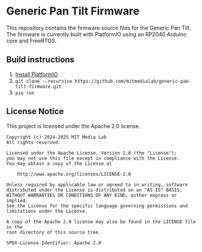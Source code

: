 Generic Pan Tilt Firmware
=========================

This repository contains the firmware source files for the Generic Pan Tilt. The firmware is currently built with PlatformIO using an RP2040 Arduino core and FreeRTOS.

## Build instructions
1. [Install PlatformIO](https://docs.platformio.org/en/latest/core/installation/index.html)
2. `git clone --recursive https://github.com/mitmedialab/generic-pan-tilt-firmware.git`
3. `pio run`

## License Notice

This project is licensed under the Apache 2.0 license.

```
Copyright (c) 2024-2025 MIT Media Lab
All rights reserved.

Licensed under the Apache License, Version 2.0 (the "License");
you may not use this file except in compliance with the License.
You may obtain a copy of the License at

    http://www.apache.org/licenses/LICENSE-2.0

Unless required by applicable law or agreed to in writing, software
distributed under the License is distributed on an "AS IS" BASIS,
WITHOUT WARRANTIES OR CONDITIONS OF ANY KIND, either express or implied.
See the License for the specific language governing permissions and
limitations under the License.

A copy of the Apache 2.0 license may also be found in the LICENSE file in the
root directory of this source tree.

SPDX-License-Identifier: Apache-2.0
```
